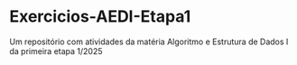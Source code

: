 # Exercicios-AEDI-Etapa1
Um repositório com atividades da matéria Algoritmo e Estrutura de Dados I da primeira etapa 1/2025
